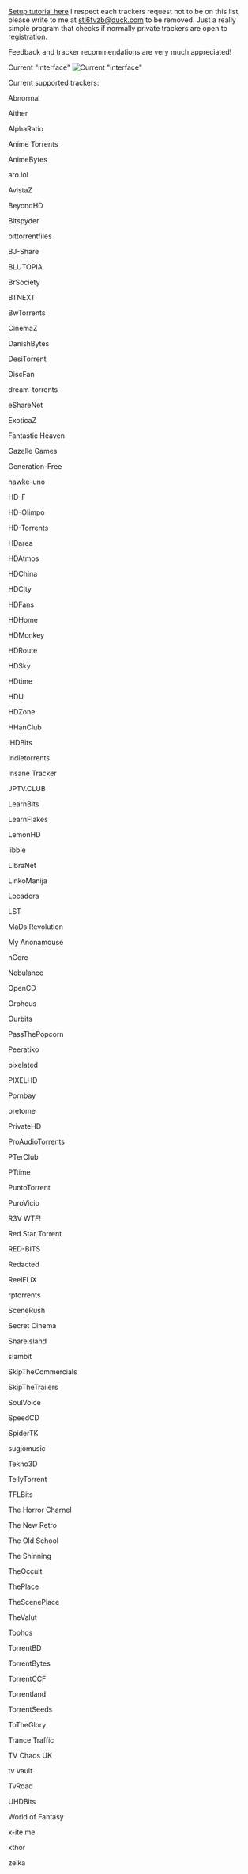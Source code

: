 [Setup tutorial here](https://github.com/NDDDDDDDDD/TrackerChecker/wiki/Setup#tutorial)
I respect each trackers request not to be on this list, please write to me at sti6fvzb@duck.com to be removed.
Just a really simple program that checks if normally private trackers are open to registration.

Feedback and tracker recommendations are very much appreciated!

Current "interface"
![Current "interface"](https://user-images.githubusercontent.com/102587802/202519585-80404d89-af02-4059-9eda-77d309d02c72.png)

Current supported trackers:

Abnormal

Aither

AlphaRatio

Anime Torrents

AnimeBytes

aro.lol

AvistaZ

BeyondHD

Bitspyder

bittorrentfiles

BJ-Share

BLUTOPIA

BrSociety

BTNEXT

BwTorrents

CinemaZ

DanishBytes

DesiTorrent

DiscFan

dream-torrents

eShareNet

ExoticaZ

Fantastic Heaven

Gazelle Games

Generation-Free

hawke-uno

HD-F

HD-Olimpo

HD-Torrents

HDarea

HDAtmos

HDChina

HDCity

HDFans

HDHome

HDMonkey

HDRoute

HDSky

HDtime

HDU

HDZone

HHanClub

iHDBits

Indietorrents

Insane Tracker

JPTV.CLUB

LearnBits

LearnFlakes

LemonHD

libble

LibraNet

LinkoManija

Locadora

LST

MaDs Revolution

My Anonamouse

nCore

Nebulance

OpenCD

Orpheus

Ourbits

PassThePopcorn

Peeratiko

pixelated

PIXELHD

Pornbay

pretome

PrivateHD

ProAudioTorrents

PTerClub

PTtime

PuntoTorrent

PuroVicio

R3V WTF!

Red Star Torrent

RED-BITS

Redacted

ReelFLiX

rptorrents

SceneRush

Secret Cinema

ShareIsland

siambit

SkipTheCommercials

SkipTheTrailers

SoulVoice

SpeedCD

SpiderTK

sugiomusic

Tekno3D

TellyTorrent

TFLBits

The Horror Charnel

The New Retro

The Old School

The Shinning

TheOccult

ThePlace

TheScenePlace

TheValut

Tophos

TorrentBD

TorrentBytes

TorrentCCF

Torrentland

TorrentSeeds

ToTheGlory

Trance Traffic

TV Chaos UK

tv vault

TvRoad

UHDBits

World of Fantasy

x-ite me

xthor

zelka
